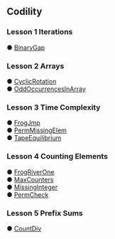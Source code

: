 ## Codility

### Lesson 1 Iterations
● [BinaryGap](https://github.com/hayami226/Codility/blob/master/Lesson1_BinaryGap.java)

### Lesson 2 Arrays
● [CyclicRotation](https://github.com/hayami226/Codility/blob/master/Lesson2_CyclicRotation.java)  
● [OddOccurrencesInArray](https://github.com/hayami226/Codility/blob/master/Lesson2_OddOccurrencesInArray.java)

### Lesson 3 Time Complexity
● [FrogJmp](https://github.com/hayami226/Codility/blob/master/Lesson3_FrogJmp.java)  
● [PermMissingElem](https://github.com/hayami226/Codility/blob/master/Lesson3_PermMissingElem.java)  
● [TapeEquilibrium](https://github.com/hayami226/Codility/blob/master/Lesson3_TapeEquilibrium.java)

### Lesson 4 Counting Elements
● [FrogRiverOne](https://github.com/hayami226/Codility/blob/master/Lesson4_FrogRiverOne.java)  
● [MaxCounters](https://github.com/hayami226/Codility/blob/master/Lesson4_MaxCounters.java)  
● [MissingInteger](https://github.com/hayami226/Codility/blob/master/Lesson4_MissingInteger.java)  
● [PermCheck](https://github.com/hayami226/Codility/blob/master/Lesson4_PermCheck.java)

### Lesson 5 Prefix Sums
● [CountDiv](https://github.com/hayami226/Codility/blob/master/Lesson5_CountDiv.java)  


